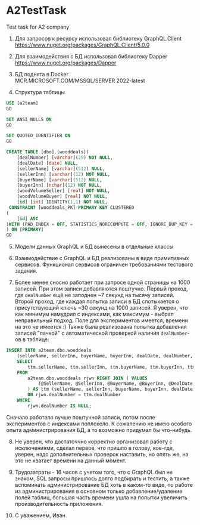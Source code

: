 # A2TestTask
Test task for A2 company

1. Для запросов к ресурсу использовал библиотеку GraphQL.Client\
https://www.nuget.org/packages/GraphQL.Client/5.0.0

2. Для взаимодействия с БД использовал библиотеку Dapper\
https://www.nuget.org/packages/Dapper

3. БД поднята в Docker\
MCR.MICROSOFT.COM/MSSQL/SERVER 2022-latest

4. Структура таблицы
```sql
USE [a2team]
GO

SET ANSI_NULLS ON
GO

SET QUOTED_IDENTIFIER ON
GO

CREATE TABLE [dbo].[wooddeals](
	[dealNumber] [varchar](29) NOT NULL,
	[dealDate] [date] NULL,
	[sellerName] [varchar](512) NULL,
	[sellerInn] [varchar](12) NOT NULL,
	[buyerName] [varchar](512) NULL,
	[buyerInn] [nchar](12) NOT NULL,
	[woodVolumeSeller] [real] NOT NULL,
	[woodVolumeBuyer] [real] NOT NULL,
	[id] [int] IDENTITY(1,1) NOT NULL,
 CONSTRAINT [wooddeals_PK] PRIMARY KEY CLUSTERED 
(
	[id] ASC
)WITH (PAD_INDEX = OFF, STATISTICS_NORECOMPUTE = OFF, IGNORE_DUP_KEY = OFF, ALLOW_ROW_LOCKS = ON, ALLOW_PAGE_LOCKS = ON, OPTIMIZE_FOR_SEQUENTIAL_KEY = OFF) ON [PRIMARY]
) ON [PRIMARY]
GO
```

5. Модели данных GraphQL и БД вынесены в отдельные классы

6. Взаимодействие с GraphQL и БД реализованы в виде примитивных сервисов. Функционал сервисов ограничен требованиями тестового задания.

7. Более менее сносно работает при запросе одной страницы на 1000 записей. При этом записи добавляются поштучно. Первый проход, где `dealNumber` ещё не заподнен ~7 секунд на тысячу записей. Второй проход, где каждая попытка записи в БД спотыкается о присутствующий ключь ~30 секунд на 1000 записей. Я уверен, что как минимум намудрил с индексами, как максимум - выбрал неправильный подход. Поле для экспериментов имеется, времени на это не имеется :) Также была реализована попытка добавления записей "пачкой" с автоматической проверкой наличия `dealNumber`-ов в таблице:
```sql
INSERT INTO a2team.dbo.wooddeals
    (sellerName, sellerInn, buyerName, buyerInn, dealDate, dealNumber, woodVolumeBuyer, woodVolumeSeller)
    SELECT
        ttm.sellerName, ttm.sellerInn, ttm.buyerName, ttm.buyerInn, ttm.dealDate, ttm.dealNumber, ttm.woodVolumeBuyer, ttm.woodVolumeSeller
    FROM
        a2team.dbo.wooddeals rjwn RIGHT JOIN ( VALUES
            (@SellerName, @SellerInn, @BuyerName, @BuyerInn, @DealDate, @DealNumber, @WoodVolumeBuyer, @WoodVolumeSeller)
        ) AS ttm (sellerName, sellerInn, buyerName, buyerInn, dealDate, dealNumber, woodVolumeBuyer, woodVolumeSeller)
        ON rjwn.dealNumber = ttm.dealNumber
    WHERE
        rjwn.dealNumber IS NULL;
```
Сначало работало лучше поштучной записи, потом после экспериментов с индексами поплохело. К сожалению не имею особого опыта администрирования БД, а то возможно придумал бы что-нибудь.

8. Не уверен, что достаточчно корректно организовал работу с исключениями, сделал первое, что пришло в голову, кое-где, уверен, надо дополнительных проверок наставить, но опять же, на это не хватает времени на данный момент.

9. Трудозатраты - 16 часов с учетом того, что с GraphQL был не знаком, SQL запросы пришлось долго подбирать и тестить, а также вспоминать администрирование БД хоть в каком-то виде, по работе из администрирования в основном только добавление/удаление полей таблиц, большая часть времени ушла на попытки увеличить производительность приложения.

10. С уважением, Иван.
